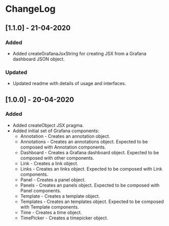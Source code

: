 # ChangeLog

## [1.1.0] - 21-04-2020

### Added

- Added createGrafanaJsxString for creating JSX from a Grafana dashboard JSON object.

### Updated

- Updated readme with details of usage and interfaces.

## [1.0.0] - 20-04-2020

### Added

- Added createObject JSX pragma.
- Added initial set of Grafana components:
  - Annotation - Creates an annotation object.
  - Annotations - Creates an annotations object. Expected to be composed with Annotation components.
  - Dashboard - Creates a Grafana dashboard object. Expected to be composed with other components.
  - Link - Creates a link object.
  - Links - Creates an links object. Expected to be composed with Link components.
  - Panel - Creates a panel object.
  - Panels - Creates an panels object. Expected to be composed with Panel components.
  - Template - Creates a template object.
  - Templates - Creates an templates object. Expected to be composed with Template components.
  - Time - Creates a time object.
  - TimePicker - Creates a timepicker object.
